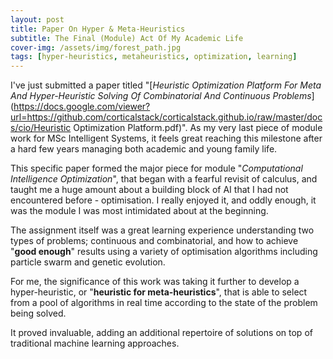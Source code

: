 ```yaml
---
layout: post
title: Paper On Hyper & Meta-Heuristics
subtitle: The Final (Module) Act Of My Academic Life
cover-img: /assets/img/forest_path.jpg
tags: [hyper-heuristics, metaheuristics, optimization, learning]
---
```


I've just submitted a paper titled "[*Heuristic Optimization Platform For Meta And Hyper-Heuristic Solving Of Combinatorial And Continuous Problems*](https://docs.google.com/viewer?url=https://github.com/corticalstack/corticalstack.github.io/raw/master/docs/cio/Heuristic Optimization Platform.pdf)". 
As my very last piece of module work for MSc Intelligent Systems, it feels great reaching this milestone after a hard few 
years managing both academic and young family life. 

This specific paper formed the major piece for module "*Computational Intelligence Optimization*", that began with a fearful 
revisit of calculus, and taught me a huge amount about a building block of AI that I had not encountered before - 
optimisation. I really enjoyed it, and oddly enough, it was the module I was most intimidated about at the beginning.

The assignment itself was a great learning experience understanding two types of problems; continuous and combinatorial, 
and how to achieve "**good enough**" results using a variety of optimisation algorithms including particle swarm and 
genetic evolution.

For me, the significance of this work was taking it further to develop a hyper-heuristic, or "**heuristic for meta-heuristics**", 
that is able to select from a pool of algorithms in real time according to the state of the problem being solved. 

It proved invaluable, adding an additional repertoire of solutions on top of traditional machine learning approaches.  